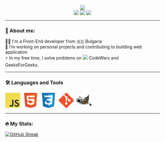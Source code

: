<div align="center">
<img src="https://media.giphy.com/media/cIn5fTcjnKhStIeAef/giphy.gif" width="100" align="center"/>
  <div class="badges">
  <a href="#"><img src="https://www.edigitalagency.com.au/wp-content/uploads/new-linkedin-logo-white-black-png.png" width="30"/></a>
  <a href="#"><img src="https://brandslogos.com/wp-content/uploads/images/large/youtube-icon-logo.png" width="44"></a>
  <a href="#"><img src="https://icon-library.com/images/portfolio-icon-png/portfolio-icon-png-0.jpg" width="42"></a>
  </div>
 </div>
 
  ---
  
  ###  🦸 About me:
  
 👨‍💻  I'm a Front-End developer from 🇧🇬 Bulgaria <br>
 :telescope:  I’m working on personal projects and contributing to building web application <br>
 :zap:  In my free time, I solve problems on 
 <img src="https://w7.pngwing.com/pngs/581/289/png-transparent-codewars-logos-brands-icon.png" width="15"> CodeWars 
 and 
 <img src="https://upload.wikimedia.org/wikipedia/commons/thumb/4/43/GeeksforGeeks.svg/2560px-GeeksforGeeks.svg.png" width="20" height="10">
 GeeksForGeeks.
 
 ---  
    
### :hammer_and_wrench: Languages and Tools  

<div> 
    <img src="https://github.com/devicons/devicon/blob/master/icons/javascript/javascript-original.svg" width="50" height="50" alt="Javascript">&nbsp; 
    <img src="https://github.com/devicons/devicon/blob/master/icons/html5/html5-original.svg" width="50" height="50" alt="HTML">&nbsp; 
    <img src="https://github.com/devicons/devicon/blob/master/icons/css3/css3-original.svg" width="50" height="50" alt="CSS">&nbsp; 
    <img src="https://github.com/devicons/devicon/blob/master/icons/git/git-original.svg" width="50" height="50" alt="Git">&nbsp; 
    <img src="https://github.com/devicons/devicon/blob/master/icons/gimp/gimp-original.svg" width="50" height="50" alt="GIMP">&nbsp; 
</div>        
                                                                                  
---

### :fire: My Stats:  

[![GitHub Streak](http://github-readme-streak-stats.herokuapp.com?user=dante2302&background=262725AB&stroke=060605&ring=000000A9&fire=DD2727&currStreakNum=FFFFFF&sideNums=FFFFFF&currStreakLabel=FFFFFF&sideLabels=FFFFFF&dates=000000A5)](https://git.io/streak-stats)
